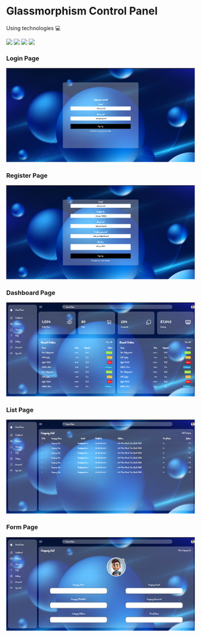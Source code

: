 <h1>Glassmorphism Control Panel</h1>

<p>Using technologies 💻 </p>
<img src="https://img.shields.io/badge/React-20232A?style=for-the-badge&logo=react&logoColor=61DAFB" />
<img src="https://img.shields.io/badge/Node.js-43853D?style=for-the-badge&logo=node.js&logoColor=white" />
<img src="https://img.shields.io/badge/MySQL-00000F?style=for-the-badge&logo=mysql&logoColor=white" />
<img src="https://img.shields.io/badge/JavaScript-F7DF1E?style=for-the-badge&logo=javascript&logoColor=black" />


<h3>Login Page</h3>
<img src="./assets/loginpage.png">
<h3>Register Page</h3>
<img src="./assets/register.png">
<h3>Dashboard Page</h3>
<img src="./assets/dashboard-page.png">
<h3>List Page</h3>
<img src="./assets/listing-page.png">
<h3>Form Page</h3>
<img src="./assets/form-page.png">

